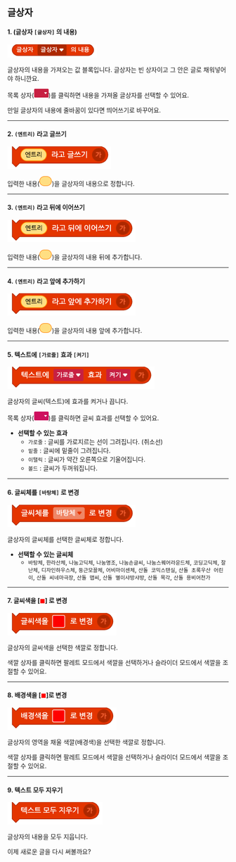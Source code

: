 ## 글상자



#### 1. (글상자 `[글상자]` 의 내용)



![block-text](images/block-text-01.png)



글상자의 내용을 가져오는 값 블록입니다. 글상자는 빈 상자이고 그 안은 글로 채워넣어야 하니깐요.

목록 상자(<img src="images/icon/dropdown-text.png" style="zoom:50%;" />)를 클릭하면 내용을 가져올 글상자를 선택할 수 있어요.

만일 글상자의 내용에 줄바꿈이 있다면 띄어쓰기로 바꾸어요.



-----



#### 2. `(엔트리)` 라고 글쓰기



![block-text](images/block-text-02.png)



입력한 내용(<img src="images/icon/value.png" alt="value" style="zoom:50%;" />)을 글상자의 내용으로 정합니다.



-----



#### 3. `(엔트리)` 라고 뒤에 이어쓰기



![block-text](images/block-text-03.png)



입력한 내용(<img src="images/icon/value.png" alt="value" style="zoom:50%;" />)을 글상자의 내용 뒤에 추가합니다.



-----



#### 4. `(엔트리)` 라고 앞에 추가하기



![block-text](images/block-text-04.png)



입력한 내용(<img src="images/icon/value.png" alt="value" style="zoom:50%;" />)을 글상자의 내용 앞에 추가합니다.



-----



#### 5. 텍스트에 `[가로줄]` 효과 `[켜기]`



![block-text](images/block-text-05.png)



글상자의 글씨(텍스트)에 효과를 켜거나 끕니다.

목록 상자(<img src="images/icon/dropdown-looks.png" style="zoom:50%;" />)를 클릭하면 글씨 효과를 선택할 수 있어요.

+ **선택할 수 있는 효과**
  + `가로줄` : 글씨를 가로지르는 선이 그려집니다. (취소선)
  + `밑줄` : 글씨에 밑줄이 그려집니다.
  + `이탤릭` : 글씨가 약간 오른쪽으로 기울어집니다.
  + `볼드` : 글씨가 두꺼워집니다.



-----



#### 6. 글씨체를 `[바탕체]` 로 변경



![block-text](images/block-text-06.png)



글상자의 글씨체를 선택한 글씨체로 정합니다.

+ **선택할 수 있는 글씨체**
  + `바탕체`, `한라산체`, `나눔고딕체`, `나눔명조`, `나눔손글씨`, `나눔스퀘어라운드체`, `코딩고딕체`, `잘난체`, `디자인하우스체`, `둥근모꼴체`, `어비마이센체`, `산돌 코믹스탠실`, `산돌 초록우산 어린이`, `산돌 씨네마극장`, `산돌 맵씨`, `산돌 별이샤방샤방`, `산돌 목각`, `산돌 용비어천가`



-----



#### 7. 글씨색을 [<span style="color:red">◼︎</span>] 로 변경 



![block-text](images/block-text-07.png)



글상자의 글씨색을 선택한 색깔로 정합니다.

색깔 상자를 클릭하면 팔레트 모드에서 색깔을 선택하거나 슬라이더 모드에서 색깔을 조절할 수 있어요.



-----



#### 8. 배경색을 [<span style="color:red">◼︎</span>]로 변경



![block-text](images/block-text-08.png)



글상자의 영역을 채울 색깔(배경색)을 선택한 색깔로 정합니다.

색깔 상자를 클릭하면 팔레트 모드에서 색깔을 선택하거나 슬라이더 모드에서 색깔을 조절할 수 있어요.



-----



#### 9. 텍스트 모두 지우기



![block-text](images/block-text-09.png)



글상자의 내용을 모두 지웁니다.

이제 새로운 글을 다시 써볼까요?


